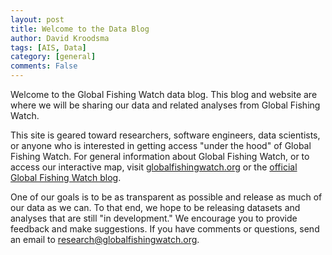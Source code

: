 ```yaml
---
layout: post
title: Welcome to the Data Blog
author: David Kroodsma
tags: [AIS, Data]
category: [general]
comments: False
---
```


Welcome to the Global Fishing Watch data blog. This blog and website are where we will be sharing our data and related analyses from Global Fishing Watch. 

This site is geared toward researchers, software engineers, data scientists, or anyone who is interested in getting access "under the hood" of Global Fishing Watch. For general information about Global Fishing Watch, or to access our interactive map, visit [globalfishingwatch.org](http://globalfishingwatch.org) or the [official Global Fishing Watch blog](http://blog.globalfishingwatch.org).

One of our goals is to be as transparent as possible and release as much of our data as we can. To that end, we hope to be releasing datasets and analyses that are still "in development." We encourage you to provide feedback and make suggestions. If you have comments or questions, send an email to research@globalfishingwatch.org.
